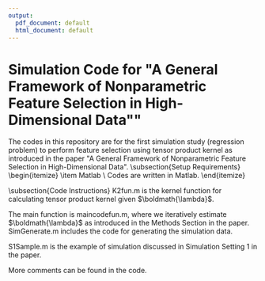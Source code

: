 ```yaml
---
output:
  pdf_document: default
  html_document: default
---
```


# Simulation Code for "A General Framework of Nonparametric Feature Selection in High-Dimensional Data""

The codes in this repository are for the first simulation study (regression problem) to perform feature selection using tensor product kernel as introduced in the paper "A General Framework of Nonparametric Feature Selection in High-Dimensional Data". 
\subsection{Setup Requirements}
\begin{itemize}
\item Matlab
\\
Codes are written in Matlab.
\end{itemize}

\subsection{Code Instructions}
K2fun.m is the kernel function for calculating tensor product kernel given $\boldmath{\lambda}$.

The main function is maincodefun.m, where we iteratively estimate $\boldmath{\lambda}$ as introduced in the Methods Section in the paper.
SimGenerate.m includes the code for generating the simulation data.

S1Sample.m is the example of simulation discussed in Simulation Setting 1 in the paper.

More comments can be found in the code.